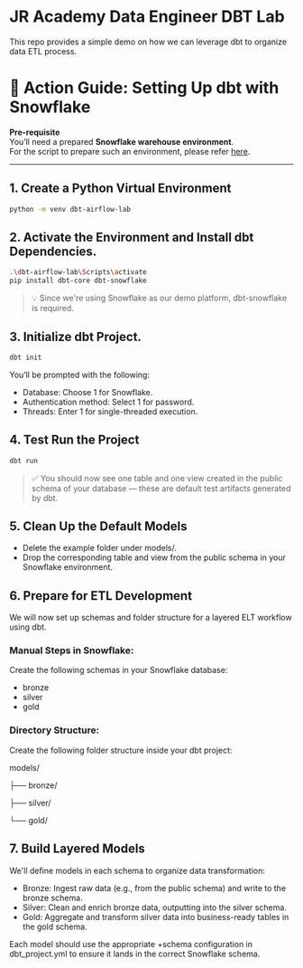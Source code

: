 # JR Academy Data Engineer DBT Lab
This repo provides a simple demo on how we can leverage dbt to organize data ETL process.

# 🧭 Action Guide: Setting Up dbt with Snowflake

**Pre-requisite**  
You’ll need a prepared **Snowflake warehouse environment**.  
For the script to prepare such an environment, please refer [here](#).

---

## 1. Create a Python Virtual Environment

```bash
python -m venv dbt-airflow-lab
```
## 2. Activate the Environment and Install dbt Dependencies.
```bash
.\dbt-airflow-lab\Scripts\activate
pip install dbt-core dbt-snowflake
```
> 💡 Since we're using Snowflake as our demo platform, dbt-snowflake is required.

## 3. Initialize dbt Project. 
```bash
dbt init
```
You’ll be prompted with the following:
* Database: Choose 1 for Snowflake.
* Authentication method: Select 1 for password.
* Threads: Enter 1 for single-threaded execution.

## 4. Test Run the Project
```bash
dbt run
```

> ✅ You should now see one table and one view created in the public schema of your database — these are default test artifacts generated by dbt.

## 5. Clean Up the Default Models
* Delete the example folder under models/.
* Drop the corresponding table and view from the public schema in your Snowflake environment.

## 6. Prepare for ETL Development
We will now set up schemas and folder structure for a layered ELT workflow using dbt.

### Manual Steps in Snowflake:
Create the following schemas in your Snowflake database:
* bronze
* silver
* gold

### Directory Structure:
Create the following folder structure inside your dbt project:

models/

├── bronze/

├── silver/

└── gold/

## 7. Build Layered Models
We'll define models in each schema to organize data transformation:
* Bronze: Ingest raw data (e.g., from the public schema) and write to the bronze schema.
* Silver: Clean and enrich bronze data, outputting into the silver schema.
* Gold: Aggregate and transform silver data into business-ready tables in the gold schema.

Each model should use the appropriate +schema configuration in dbt_project.yml to ensure it lands in the correct Snowflake schema.